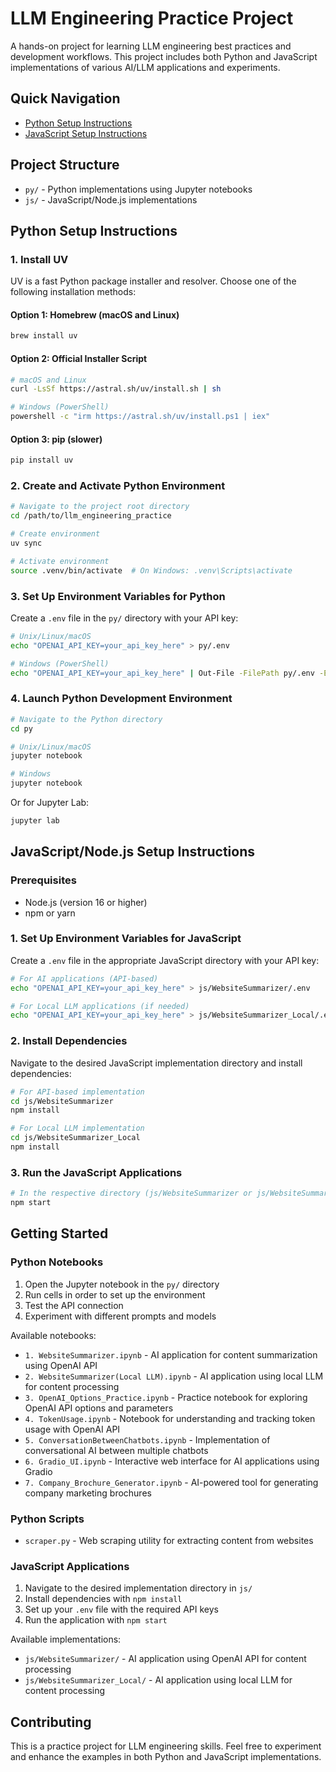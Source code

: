 # LLM Engineering Practice Project

A hands-on project for learning LLM engineering best practices and development workflows. This project includes both Python and JavaScript implementations of various AI/LLM applications and experiments.

## Quick Navigation

- [Python Setup Instructions](#python-setup-instructions)
- [JavaScript Setup Instructions](#javascriptnodejs-setup-instructions)

## Project Structure

- `py/` - Python implementations using Jupyter notebooks
- `js/` - JavaScript/Node.js implementations

## Python Setup Instructions

### 1. Install UV

UV is a fast Python package installer and resolver. Choose one of the following installation methods:

#### Option 1: Homebrew (macOS and Linux)

```bash
brew install uv
```

#### Option 2: Official Installer Script

```bash
# macOS and Linux
curl -LsSf https://astral.sh/uv/install.sh | sh

# Windows (PowerShell)
powershell -c "irm https://astral.sh/uv/install.ps1 | iex"
```

#### Option 3: pip (slower)

```bash
pip install uv
```

### 2. Create and Activate Python Environment

```bash
# Navigate to the project root directory
cd /path/to/llm_engineering_practice

# Create environment
uv sync

# Activate environment
source .venv/bin/activate  # On Windows: .venv\Scripts\activate
```

### 3. Set Up Environment Variables for Python

Create a `.env` file in the `py/` directory with your API key:

```bash
# Unix/Linux/macOS
echo "OPENAI_API_KEY=your_api_key_here" > py/.env

# Windows (PowerShell)
echo "OPENAI_API_KEY=your_api_key_here" | Out-File -FilePath py/.env -Encoding UTF8
```

### 4. Launch Python Development Environment

```bash
# Navigate to the Python directory
cd py

# Unix/Linux/macOS
jupyter notebook

# Windows
jupyter notebook
```

Or for Jupyter Lab:

```bash
jupyter lab
```

## JavaScript/Node.js Setup Instructions

### Prerequisites

- Node.js (version 16 or higher)
- npm or yarn

### 1. Set Up Environment Variables for JavaScript

Create a `.env` file in the appropriate JavaScript directory with your API key:

```bash
# For AI applications (API-based)
echo "OPENAI_API_KEY=your_api_key_here" > js/WebsiteSummarizer/.env

# For Local LLM applications (if needed)
echo "OPENAI_API_KEY=your_api_key_here" > js/WebsiteSummarizer_Local/.env
```

### 2. Install Dependencies

Navigate to the desired JavaScript implementation directory and install dependencies:

```bash
# For API-based implementation
cd js/WebsiteSummarizer
npm install

# For Local LLM implementation
cd js/WebsiteSummarizer_Local
npm install
```

### 3. Run the JavaScript Applications

```bash
# In the respective directory (js/WebsiteSummarizer or js/WebsiteSummarizer_Local)
npm start
```

## Getting Started

### Python Notebooks

1. Open the Jupyter notebook in the `py/` directory
2. Run cells in order to set up the environment
3. Test the API connection
4. Experiment with different prompts and models

Available notebooks:

- `1. WebsiteSummarizer.ipynb` - AI application for content summarization using OpenAI API
- `2. WebsiteSummarizer(Local LLM).ipynb` - AI application using local LLM for content processing
- `3. OpenAI_Options_Practice.ipynb` - Practice notebook for exploring OpenAI API options and parameters
- `4. TokenUsage.ipynb` - Notebook for understanding and tracking token usage with OpenAI API
- `5. ConversationBetweenChatbots.ipynb` - Implementation of conversational AI between multiple chatbots
- `6. Gradio_UI.ipynb` - Interactive web interface for AI applications using Gradio
- `7. Company_Brochure_Generator.ipynb` - AI-powered tool for generating company marketing brochures

### Python Scripts

- `scraper.py` - Web scraping utility for extracting content from websites

### JavaScript Applications

1. Navigate to the desired implementation directory in `js/`
2. Install dependencies with `npm install`
3. Set up your `.env` file with the required API keys
4. Run the application with `npm start`

Available implementations:

- `js/WebsiteSummarizer/` - AI application using OpenAI API for content processing
- `js/WebsiteSummarizer_Local/` - AI application using local LLM for content processing

## Contributing

This is a practice project for LLM engineering skills. Feel free to experiment and enhance the examples in both Python and JavaScript implementations.
